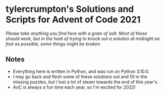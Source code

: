 # tylercrumpton's Solutions and Scripts for Advent of Code 2021
_Please take anything you find here with a grain of salt. Most of these should work, but in the heat of trying to knock out a solution at midnight as fast as possible, some things might be broken._
## Notes
* Everything here is written in Python, and was run on Python 3.10.0. 
* I may go back and flesh some of these solutions out and fill in the missing puzzles, but I lost a lot of steam towards the end of this year's.
* AoC is always a fun time each year, so I'm excited for 2022!
